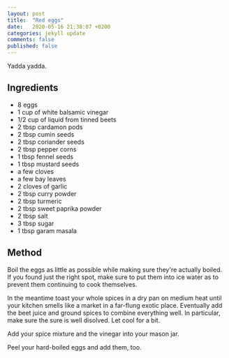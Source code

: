 ```yaml
---
layout: post
title:  "Red eggs"
date:   2020-05-16 21:38:07 +0200
categories: jekyll update
comments: false
published: false
---
```

Yadda yadda. 

## Ingredients
- 8 eggs
- 1 cup of white balsamic vinegar
- 1/2 cup of liquid from tinned beets
- 2 tbsp cardamon pods
- 2 tbsp cumin seeds
- 2 tbsp coriander seeds
- 2 tbsp pepper corns
- 1 tbsp fennel seeds
- 1 tbsp mustard seeds
- a few cloves
- a few bay leaves
- 2 cloves of garlic
- 2 tbsp curry powder
- 2 tbsp turmeric
- 2 tbsp sweet paprika powder
- 2 tbsp salt
- 3 tbsp sugar
- 1 tbsp garam masala

## Method
Boil the eggs as little as possible while making sure they're actually boiled. If you found just the right spot, make
sure to put them into ice water as to prevent them continuing to cook themselves. 


In the meantime toast your whole spices in a dry pan on medium heat until your kitchen smells like a market in a
far-flung exotic place. Eventually add the beet juice and ground spices to combine everything well. In particular, 
make sure the sure is well disolved. Let cool for a bit.


Add your spice mixture and the vinegar into your mason jar.


Peel your hard-boiled eggs and add them, too.


